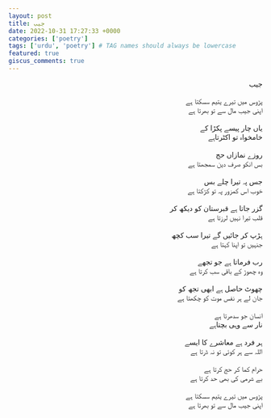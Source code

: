 ```yaml
---
layout: post
title: جیب
date: 2022-10-31 17:27:33 +0000
categories: ['poetry']
tags: ['urdu', 'poetry'] # TAG names should always be lowercase
featured: true
giscus_comments: true
---
```


<div dir="rtl" align="right">
جیب
<br><br>
پڑوس میں تیرے یتیم سسکتا ہے
<br>
اپنی جیب مال سے تو بھرتا ہے
<br><br>
یاں چار پیسے پکڑا کے 
<br>
خامخواہ تو اکٹرتاہے
<br><br>
 روزے نمازاں حج
 <br>
بس انکو صرف دین سمجھتا ہے
<br><br>
جس پہ تیرا چلے بس
<br>
خوب اس کمزور پہ تو کڑکتا ہے
<br><br>
گزر جاتا ہے قبرستان کو دیکھ کر
<br>
قلب تیرا نہیں لرزتا ہے
<br><br>
ہڑپ کر جائیں گے تیرا سب کچھ
<br>
جنہیں تو اپنا کہتا ہے
<br><br>
رب فرماتا ہے جو تجھے
<br>
وہ چھوڑ کے باقی سب کرتا ہے
<br><br>
چھوٹ حاصل ہے ابھی تجھ کو
<br>
جان لے ہر نفس موت کو چکھتا ہے
<br><br>
انسان جو سدھرتا ہے
<br>
نار سے وہی بچتاہے
<br><br>
ہر فرد ہے معاشرے کا ایسے
<br>
اللہ سے ہر کوئی تو نہ ڈرتا ہے
<br><br>
حرام کما کر حج کرتا ہے
<br>
بے شرمی کی بھی حد کرتا ہے
<br><br>
پڑوس میں تیرے یتیم سسکتا ہے
<br>
اپنی جیب مال سے تو بھرتا ہے
<br><br>
</div>